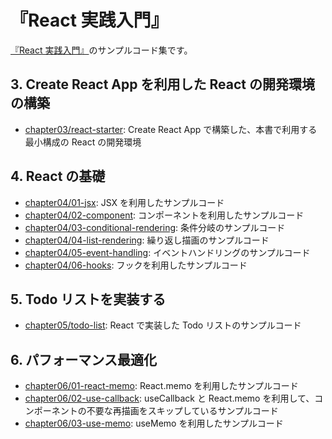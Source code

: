 # 『React 実践入門』

[『React 実践入門』]()のサンプルコード集です。

## 3. Create React App を利用した React の開発環境の構築

- [chapter03/react-starter](chapter03/react-starter): Create React App で構築した、本書で利用する最小構成の React の開発環境

## 4. React の基礎

- [chapter04/01-jsx](chapter04/01-jsx): JSX を利用したサンプルコード
- [chapter04/02-component](chapter04/02-component): コンポーネントを利用したサンプルコード
- [chapter04/03-conditional-rendering](chapter04/03-conditional-rendering): 条件分岐のサンプルコード
- [chapter04/04-list-rendering](chapter04/04-list-rendering): 繰り返し描画のサンプルコード
- [chapter04/05-event-handling](chapter04/05-event-handling): イベントハンドリングのサンプルコード
- [chapter04/06-hooks](chapter04/06-hooks): フックを利用したサンプルコード

## 5. Todo リストを実装する

- [chapter05/todo-list](chapter05/todo-list): React で実装した Todo リストのサンプルコード

## 6. パフォーマンス最適化

- [chapter06/01-react-memo](https://github.com/hira777/react-beginners-book/tree/master/chapter06/01-react-memo): React.memo を利用したサンプルコード
- [chapter06/02-use-callback](https://github.com/hira777/react-beginners-book/tree/master/chapter06/02-use-callback): useCallback と React.memo を利用して、コンポーネントの不要な再描画をスキップしているサンプルコード
- [chapter06/03-use-memo](https://github.com/hira777/react-beginners-book/tree/master/chapter06/03-use-memo): useMemo を利用したサンプルコード
